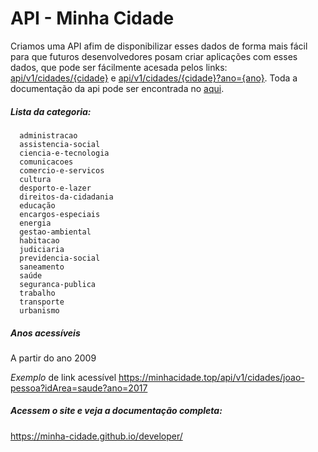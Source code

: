 # API - Minha Cidade 


Criamos uma API afim de disponibilizar esses dados de forma mais fácil para que futuros desenvolvedores posam criar aplicações com esses dados, que pode ser fácilmente acesada pelos links: [api/v1/cidades/{cidade}](https://minhacidade.top/api/v1/cidades/joao-pessoa) e [api/v1/cidades/{cidade}?ano={ano}](https://minhacidade.top/api/v1/cidades/joao-pessoa?ano=2017). 
Toda a documentação da api pode ser encontrada no [aqui](https://minha-cidade.github.io/developer). 
  
  ##### Lista da categoria:

      administracao
      assistencia-social
      ciencia-e-tecnologia
      comunicacoes
      comercio-e-servicos
      cultura
      desporto-e-lazer
      direitos-da-cidadania
      educação
      encargos-especiais
      energia
      gestao-ambiental
      habitacao
      judiciaria
      previdencia-social
      saneamento
      saúde
      seguranca-publica
      trabalho
      transporte
      urbanismo

   ##### Anos acessíveis 
   A partir do ano 2009
   
*Exemplo* de link acessível https://minhacidade.top/api/v1/cidades/joao-pessoa?idArea=saude?ano=2017

 ##### Acessem o site e veja a documentação completa:
  https://minha-cidade.github.io/developer/
